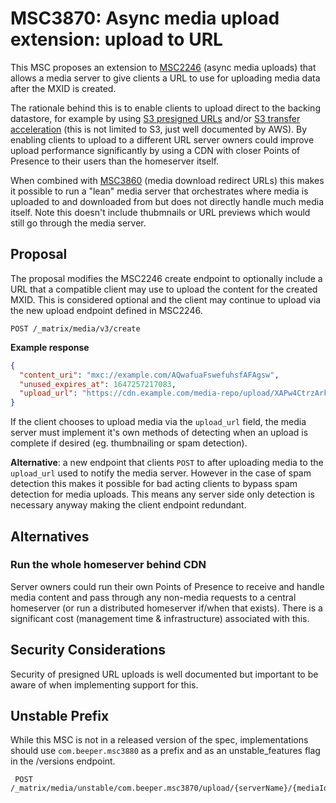 # MSC3870: Async media upload extension: upload to URL

This MSC proposes an extension to [MSC2246](https://github.com/matrix-org/matrix-spec-proposals/pull/2246)
(async media uploads) that allows a media server to give clients a URL to use for uploading media
data after the MXID is created.

The rationale behind this is to enable clients to upload direct to the backing datastore, for example
by using [S3 presigned URLs](https://docs.aws.amazon.com/AmazonS3/latest/userguide/PresignedUrlUploadObject.html)
and/or [S3 transfer acceleration](https://docs.aws.amazon.com/AmazonS3/latest/userguide/transfer-acceleration-getting-started.html)
(this is not limited to S3, just well documented by AWS). By enabling clients to upload to a different
URL server owners could improve upload performance significantly by using a CDN with closer Points
of Presence to their users than the homeserver itself.

When combined with [MSC3860](https://github.com/matrix-org/matrix-spec-proposals/pull/3860) (media
download redirect URLs) this makes it possible to run a "lean" media server that orchestrates where
media is uploaded to and downloaded from but does not directly handle much media itself. Note this 
doesn't include thubmnails or URL previews which would still go through the media server.


## Proposal

The proposal modifies the MSC2246 create endpoint to optionally include a URL that a compatible
client may use to upload the content for the created MXID. This is considered optional and the
client may continue to upload via the new upload endpoint defined in MSC2246.

`POST /_matrix/media/v3/create`

**Example response**

```json
{
  "content_uri": "mxc://example.com/AQwafuaFswefuhsfAFAgsw",
  "unused_expires_at": 1647257217083,
  "upload_url": "https://cdn.example.com/media-repo/upload/XAPw4CtrzArk?signed=h4tGOHvCu"
}
```

If the client chooses to upload media via the `upload_url` field, the media server must implement
it's own methods of detecting when an upload is complete if desired (eg. thumbnailing or spam
detection).

**Alternative**: a new endpoint that clients `POST` to after uploading media to the `upload_url`
used to notify the media server. However in the case of spam detection this makes it possible for
bad acting clients to bypass spam detection for media uploads. This means any server side only
detection is necessary anyway making the client endpoint redundant.


## Alternatives

### Run the whole homeserver behind CDN

Server owners could run their own Points of Presence to receive and handle media content and pass
through any non-media requests to a central homeserver (or run a distributed homeserver if/when
that exists). There is a significant cost (management time & infrastructure) associated with this.


## Security Considerations

Security of presigned URL uploads is well documented but important to be aware of when implementing
support for this.


## Unstable Prefix

While this MSC is not in a released version of the spec, implementations should use `com.beeper.msc3880`
as a prefix and as an unstable_features flag in the /versions endpoint.

```
 POST /_matrix/media/unstable/com.beeper.msc3870/upload/{serverName}/{mediaId}/complete
```
